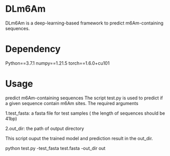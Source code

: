 # DLm6Am
DLm6Am is a deep-learning-based framework to predict m6Am-containing sequences.

# Dependency
Python==3.7.1
numpy==1.21.5
torch==1.6.0+cu101

# Usage
predict m6Am-containing sequences
The script test.py is used to predict if a given sequence contain m6Am sites. The required arguments

1.test_fasta: a fasta file for test samples ( the length of sequences should be 41bp)

2.out_dir: the path of output directory

This script ouput the trained model and prediction result in the out_dir.

python test.py -test_fasta test.fasta -out_dir out
